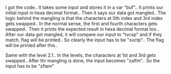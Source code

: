 I got the code.. It takes some input and stores it in a var "buf".. It prints our initial input in hexa decimal format.. Then it says our data got mangled.. The logic behind the mangling is that the characters at 0th index and 3rd index gets swapped.. In the normal sense, the first and fourth characters gets swapped.. Then it prints the expected result in hexa decimal format too.. After our data got mangled, it will compare our input to "tvcsp" and if they match, flag will be printed.. So clearly the input has to be "svctp".. The flag will be printed after this..

Same with the level 2.1.. In the levels, the characters at 1st and 3rd gets swapped.. After thr mangling is done, the input becomes "zalfm".. So the input has to be "zflam"